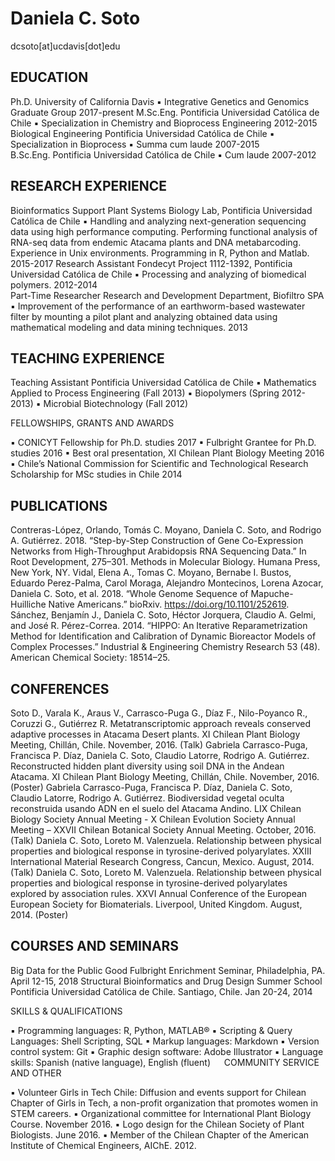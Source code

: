 # Daniela C. Soto
dcsoto[at]ucdavis[dot]edu

## EDUCATION
		
Ph.D. University of California Davis
▪	Integrative Genetics and Genomics Graduate Group	2017-present
M.Sc.Eng. Pontificia Universidad Católica de Chile 
▪	Specialization in Chemistry and Bioprocess Engineering	2012-2015
Biological Engineering Pontificia Universidad Católica de Chile
▪	Specialization in Bioprocess
▪	Summa cum laude	2007-2015                     
B.Sc.Eng. Pontificia Universidad Católica de Chile
▪	Cum laude	2007-2012

## RESEARCH EXPERIENCE				

Bioinformatics Support 
Plant Systems Biology Lab, Pontificia Universidad Católica de Chile 
▪	Handling and analyzing next-generation sequencing data using high performance computing. Performing functional analysis of RNA-seq data from endemic Atacama plants and DNA metabarcoding. Experience in Unix environments. Programming in R, Python and Matlab.	2015-2017
Research Assistant
Fondecyt Project 1112-1392, Pontificia Universidad Católica de Chile
▪	Processing and analyzing of biomedical polymers.	2012-2014                     
Part-Time Researcher
Research and Development Department, Biofiltro SPA
▪	Improvement of the performance of an earthworm-based wastewater filter by mounting a pilot plant and analyzing obtained data using mathematical modeling and data mining techniques.	2013

## TEACHING EXPERIENCE	

Teaching Assistant Pontificia Universidad Católica de Chile
▪	Mathematics Applied to Process Engineering (Fall 2013)
▪	Biopolymers (Spring 2012-2013)
▪	Microbial Biotechnology (Fall 2012)

FELLOWSHIPS, GRANTS AND AWARDS

▪	CONICYT Fellowship for Ph.D. studies 	2017
▪	Fulbright Grantee for Ph.D. studies	2016
▪	Best oral presentation, XI Chilean Plant Biology Meeting	2016                     
▪	Chile’s National Commission for Scientific and Technological Research Scholarship for MSc studies in Chile	2014
 
## PUBLICATIONS

Contreras-López, Orlando, Tomás C. Moyano, Daniela C. Soto, and Rodrigo A. Gutiérrez. 2018. “Step-by-Step Construction of Gene Co-Expression Networks from High-Throughput Arabidopsis RNA Sequencing Data.” In Root Development, 275–301. Methods in Molecular Biology. Humana Press, New York, NY.
Vidal, Elena A., Tomas C. Moyano, Bernabe I. Bustos, Eduardo Perez-Palma, Carol Moraga, Alejandro Montecinos, Lorena Azocar, Daniela C. Soto, et al. 2018. “Whole Genome Sequence of Mapuche-Huilliche Native Americans.” bioRxiv. https://doi.org/10.1101/252619.
Sánchez, Benjamín J., Daniela C. Soto, Héctor Jorquera, Claudio A. Gelmi, and José R. Pérez-Correa. 2014. “HIPPO: An Iterative Reparametrization Method for Identification and Calibration of Dynamic Bioreactor Models of Complex Processes.” Industrial & Engineering Chemistry Research 53 (48). American Chemical Society: 18514–25.

## CONFERENCES

Soto D., Varala K., Araus V., Carrasco-Puga G., Díaz F., Nilo-Poyanco R., Coruzzi G., Gutiérrez R. Metatranscriptomic approach reveals conserved adaptive processes in Atacama Desert plants. XI Chilean Plant Biology Meeting, Chillán, Chile. November, 2016. (Talk)
Gabriela Carrasco-Puga, Francisca P. Díaz, Daniela C. Soto, Claudio Latorre, Rodrigo A. Gutiérrez. Reconstructed hidden plant diversity using soil DNA in the Andean Atacama. XI Chilean Plant Biology Meeting, Chillán, Chile. November, 2016. (Poster)
Gabriela Carrasco-Puga, Francisca P. Díaz, Daniela C. Soto, Claudio Latorre, Rodrigo A. Gutiérrez. Biodiversidad vegetal oculta reconstruida usando ADN en el suelo del Atacama Andino. LIX Chilean Biology Society Annual Meeting - X Chilean Evolution Society Annual Meeting – XXVII Chilean Botanical Society Annual Meeting. October, 2016. (Talk)
Daniela C. Soto, Loreto M. Valenzuela. Relationship between physical properties and biological response in tyrosine-derived polyarylates. XXIII International Material Research Congress, Cancun, Mexico. August, 2014. (Talk)
Daniela C. Soto, Loreto M. Valenzuela. Relationship between physical properties and biological response in tyrosine-derived polyarylates explored by association rules. XXVI Annual Conference of the European European Society for Biomaterials. Liverpool, United Kingdom. August, 2014. (Poster)

## COURSES AND SEMINARS	

Big Data for the Public Good
Fulbright Enrichment Seminar, Philadelphia, PA.	April 12-15, 2018
Structural Bioinformatics and Drug Design Summer School
Pontificia Universidad Católica de Chile. Santiago, Chile. 	Jan 20-24, 2014

SKILLS & QUALIFICATIONS

▪	Programming languages: R, Python, MATLAB®
▪	Scripting & Query Languages: Shell Scripting, SQL
▪	Markup languages: Markdown
▪	Version control system: Git
▪	Graphic design software: Adobe Illustrator
▪	Language skills: Spanish (native language), English (fluent)
 
COMMUNITY SERVICE AND OTHER

▪	Volunteer Girls in Tech Chile: Diffusion and events support for Chilean Chapter of Girls in Tech, a non-profit organization that promotes women in STEM careers.
▪	Organizational committee for International Plant Biology Course. November 2016.
▪	Logo design for the Chilean Society of Plant Biologists. June 2016.
▪	Member of the Chilean Chapter of the American Institute of Chemical Engineers, AIChE. 2012.

